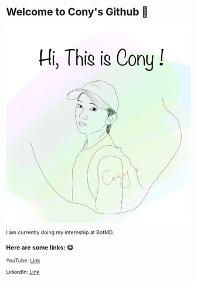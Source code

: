 # Welcome to Cony's Github 🐰

<img src="https://github.com/ConyYang/ConyYang/blob/master/conyDraw.png" alt="banner that says Cony Yang - NTU undergraduate student,
major in Computer Engineering.">

I am currently doing my internship at BotMD.

### Here are some links: 😋
YouTube: [Link](https://www.youtube.com/channel/UCA1Oqk7IokwKQm_NQsIHngg?view_as=subscriber)

LinkedIn: [Link](https://www.linkedin.com/in/yubeicony)